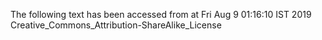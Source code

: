 The following text has been accessed from at Fri Aug 9 01:16:10 IST 2019
Creative_Commons_Attribution-ShareAlike_License
